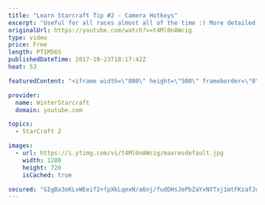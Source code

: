 ```yaml
---
title: "Learn Starcraft Tip #2 - Camera Hotkeys"
excerpt: "Useful for all races almost all of the time :) More detailed guides/tutorials under the learn to play starcraft playlist."
originalUrl: https://youtube.com/watch?v=t4Ml0nAWcig
type: video
price: Free
length: PT1M56S
publishedDateTime: 2017-10-23T18:17:42Z
heat: 53

featuredContent: "<iframe width=\"800\" height=\"500\" frameborder=\"0\" src=\"https://www.youtube.com/embed/t4Ml0nAWcig\" allow=\"accelerometer; autoplay; encrypted-media; gyroscope; picture-in-picture\" allowfullscreen></iframe>"

provider:
  name: WinterStarcraft
  domain: youtube.com

topics:
  - StarCraft 2

images:
  - url: https://i.ytimg.com/vi/t4Ml0nAWcig/maxresdefault.jpg
    width: 1280
    height: 720
    isCached: true

secured: "GIgBa3oKLvWEeif2+fpXkLqexN/a6nj/fudDHsJePbZaYxNYTxj1mtFKzafJuuzD7tP7DHl0oZXuwrbC5h4NaZFYoF+bT+Damw3oxZQzCOZbP7o6/zOwyeTym5ee5ukzba2Vduj+nhIylPqiVTuQJkwZSYsc799lHJbuSgX3xDwmlcXT3a8SK+HCczR2odh43CReuPUgJTmtWpm0m4aSRhBOLM7rOHOL8Rpq7bJUlTDynM7LDATz8HqvkrEn1wbBdskfOyHuJaTbNhCzFBSf/cXaiBLt4KKy4C5KfO9AMgo6TY/MShA8Qcx3flfvbY0wj8gn0DmpjqSGDCACb/y3QCPhSksbbLJu66fyvpoPrWBx3ETGTeDTozyVgJLAgnCOm4IMfa2mnuJi8ehq1i0AymYyrVnvpsl5XcNjv7JGSuA=;ZgnqgkPBszbi5zsO+vSAQg=="
---
```


